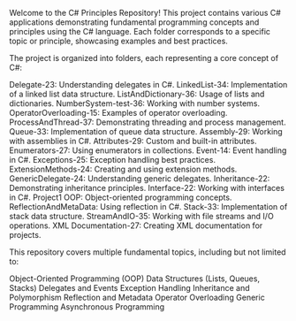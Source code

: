 Welcome to the C# Principles Repository! This project contains various C# applications demonstrating fundamental programming concepts and principles using the C# language. Each folder corresponds to a specific topic or principle, showcasing examples and best practices.

The project is organized into folders, each representing a core concept of C#:

Delegate-23: Understanding delegates in C#. LinkedList-34: Implementation of a linked list data structure. ListAndDictionary-36: Usage of lists and dictionaries. NumberSystem-test-36: Working with number systems. OperatorOverloading-15: Examples of operator overloading. ProcessAndThread-37: Demonstrating threading and process management. Queue-33: Implementation of queue data structure. Assembly-29: Working with assemblies in C#. Attributes-29: Custom and built-in attributes. Enumerators-27: Using enumerators in collections. Event-14: Event handling in C#. Exceptions-25: Exception handling best practices. ExtensionMethods-24: Creating and using extension methods. GenericDelegate-24: Understanding generic delegates. Inheritance-22: Demonstrating inheritance principles. Interface-22: Working with interfaces in C#. Project1 OOP: Object-oriented programming concepts. ReflectionAndMetaData: Using reflection in C#. Stack-33: Implementation of stack data structure. StreamAndIO-35: Working with file streams and I/O operations. XML Documentation-27: Creating XML documentation for projects.

This repository covers multiple fundamental topics, including but not limited to:

Object-Oriented Programming (OOP) Data Structures (Lists, Queues, Stacks) Delegates and Events Exception Handling Inheritance and Polymorphism Reflection and Metadata Operator Overloading Generic Programming Asynchronous Programming
